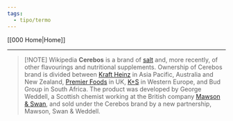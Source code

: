 ```yaml
---
tags:
  - tipo/termo
---
```

[[000 Home|Home]]
***


> [!NOTE] Wikipedia
> **Cerebos** is a brand of [salt](https://en.wikipedia.org/wiki/Salt "Salt") and, more recently, of other flavourings and nutritional supplements. Ownership of Cerebos brand is divided between [Kraft Heinz](https://en.wikipedia.org/wiki/Kraft_Heinz "Kraft Heinz") in Asia Pacific, Australia and New Zealand, [Premier Foods](https://en.wikipedia.org/wiki/Premier_Foods "Premier Foods") in UK, [K+S](https://en.wikipedia.org/wiki/K%2BS "K+S") in Western Europe, and Bud Group in South Africa. The product was developed by George Weddell, a Scottish chemist working at the British company [Mawson & Swan](https://en.wikipedia.org/wiki/Joseph_Swan "Joseph Swan"), and sold under the Cerebos brand by a new partnership, Mawson, Swan & Weddell.